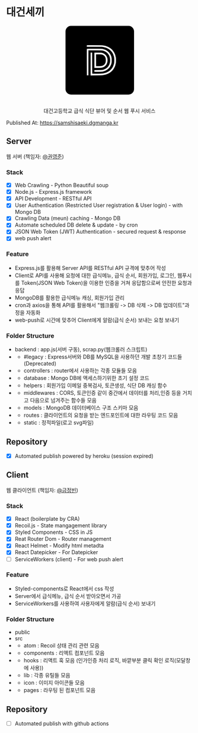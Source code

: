 # 대건세끼

<p align="center">
  <img src="img/logo.svg" width="185px" style="border-radius: 15px; margin-bottom: 1rem;" />
  <p align="center">대건고등학교 급식 식단 뷰어 및 순서 웹 푸시 서비스</p>
</p>

Published At: https://samshisaeki.dgmanga.kr

## Server

웹 서버 (책임자: [@권영준](https://github.com/LAPLACE4A))

### Stack

- [X] Web Crawling - Python Beautiful soup 
- [X] Node.js - Express.js framework
- [X] API Development - RESTful API
- [X] User Authentication (Restricted User registration & User login) - with Mongo DB
- [X] Crawling Data (meun) caching - Mongo DB
- [X] Automate scheduled DB delete & update - by cron
- [X] JSON Web Token (JWT) Authentication - secured request & response
- [X] web push alert

### Feature

- Express.js를 활용해 Server API를 RESTful API 규격에 맞추어 작성
- Client로 API를 사용해 요청에 대한 급식메뉴, 급식 순서, 회원가입, 로그인, 웹푸시를
  Token(JSON Web Token)을 이용한 인증을 거쳐 응답함으로써 안전한 요청과 응답
- MongoDB를 활용한 급식메뉴 캐싱, 회원가입 관리
- cron과 axios을 통해 API를 활용해서 "웹크롤링 -> DB 삭제 -> DB 업데이트"과정을 자동화 
- web-push로 시간에 맞추어 Client에게 알람(급식 순서) 보내는 요청 보내기

### Folder Structure

- backend : app.js(서버 구동), scrap.py(웹크롤러 스크립트)
-  - #legacy : Express서버와 DB를 MySQL을 사용하던 개발 초창기 코드들 (Deprecated)
-  - controllers : router에서 사용하는 각종 모듈들 모음
-  - database : Mongo DB에 액세스하기위한 초기 설정 코드
-  - helpers : 회원가입 이메일 중복검사, 토큰생성, 식단 DB 캐싱 함수
-  - middlewares : CORS, 토큰인증 같이 중간에서 데이터를 처리,인증 등을 거치고 다음으로 넘겨주는 함수들 모음
-  - models : MongoDB 데이터베이스 구조 스키마 모음
-  - routes : 클라이언트의 요청을 받는 엔드포인트에 대한 라우팅 코드 모음
-  - static : 정적파일(로고 svg파일)

## Repository

- [X] Automated publish powered by heroku (session expired)

## Client

웹 클라이언트 (책임자: [@금정빈](https://github.com/lukekeum/))

### Stack

- [X] React (boilerplate by CRA)
- [X] Recoil.js - State mangagement library
- [X] Styled Components - CSS in JS
- [X] Reat Router Dom - Router management
- [X] React Helmet - Modify html metadta
- [X] React Datepicker - For Datepicker
- [ ] ServiceWorkers (client) - For web push alert

### Feature

- Styled-components로 React에서 css 작성
- Server에서 급식메뉴, 급식 순서 받아오면서 가공
- ServiceWorkers를 사용하여 사용자에게 알람(급식 순서) 보내기


### Folder Structure

- public
- src
-  - atom : Recoil 상태 관리 관련 모음
-  - components : 리액트 컴포넌트 모음
-  - hooks : 리액트 훅 모음 (인가인증 처리 로직, 바깥부분 클릭 확인 로직(모달창에 사용))
-  - lib : 각종 유틸들 모음
-  - icon : 이미지 아이콘들 모음
-  - pages : 라우팅 된 컴포넌트 모음

## Repository

- [ ] Automated publish with github actions
